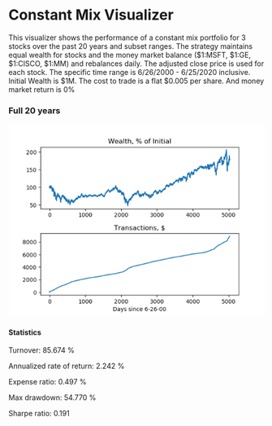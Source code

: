 # Constant Mix Visualizer

This visualizer shows the performance of a constant mix portfolio for 3 stocks over the past 20 years and subset ranges. The strategy maintains equal wealth for stocks and the money market balance ($1:MSFT, $1:GE, $1:CISCO, $1:MM) and rebalances daily. The adjusted close price is used for each stock. The specific time range is 6/26/2000 - 6/25/2020 inclusive. Initial Wealth is $1M. The cost to trade is a flat $0.005 per share. And money market return is 0%

### Full 20 years
![Full 20](images/full_20.png) 

#### Statistics

Turnover: 85.674 %

Annualized rate of return: 2.242 %

Expense ratio: 0.497 %

Max drawdown: 54.770 %

Sharpe ratio: 0.191
